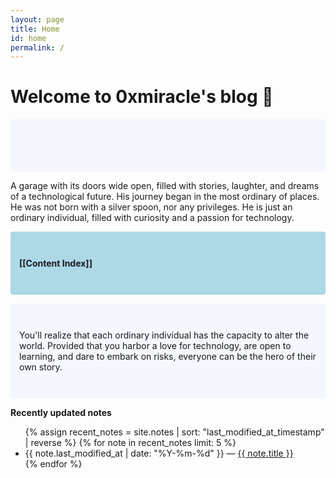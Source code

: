 ```yaml
---
layout: page
title: Home
id: home
permalink: /
---
```


# Welcome to 0xmiracle's blog 🌱

<p style="padding: 3em 1em; background: #f5f7ff; border-radius: 4px;">


 A garage with its doors wide open, filled with stories, laughter, and dreams of a technological future. His journey began in the most ordinary of places. He was not born with a silver spoon, nor any privileges. He is just an ordinary individual, filled with curiosity and a passion for technology.
</p>
<p style="padding: 3em 1em; background: #add8e6; border-radius: 4px;">
<span style="font-weight: bold">[[Content Index]]</span> 
</p>
<p style="padding: 3em 1em; background: #f5f7ff; border-radius: 4px;">
You'll realize that each ordinary individual has the capacity to alter the world. Provided that you harbor a love for technology, are open to learning, and dare to embark on risks, everyone can be the hero of their own story.
</p>


<strong>Recently updated notes</strong>

<ul>
  {% assign recent_notes = site.notes | sort: "last_modified_at_timestamp" | reverse %}
  {% for note in recent_notes limit: 5 %}
    <li>
      {{ note.last_modified_at | date: "%Y-%m-%d" }} — <a class="internal-link" href="{{ note.url }}">{{ note.title }}</a>
    </li>
  {% endfor %}
</ul>

<style>
  .wrapper {
    max-width: 46em;
  }
</style>
